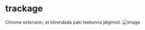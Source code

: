 # trackage
Chrome extension, et kiirendada paki teekonna jälgimist. 
![image](https://github.com/user-attachments/assets/cccad652-61ce-4960-940d-515cde689d11)
